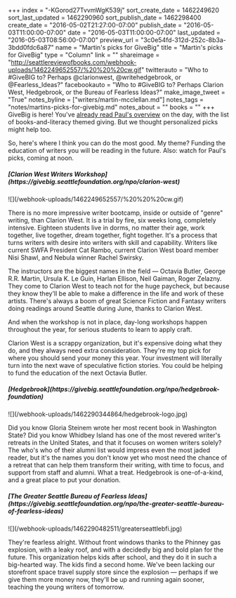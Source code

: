 +++
index = "-KGorod27TvvmWgK539j"
sort_create_date = 1462249620
sort_last_updated = 1462290960
sort_publish_date = 1462298400
create_date = "2016-05-02T21:27:00-07:00"
publish_date = "2016-05-03T11:00:00-07:00"
date = "2016-05-03T11:00:00-07:00"
last_updated = "2016-05-03T08:56:00-07:00"
preview_url = "3c0e54fd-312d-252c-8b3a-3bdd0fdc6a87"
name = "Martin's picks for GiveBig"
title = "Martin's picks for GiveBig"
type = "Column"
link = ""
shareimage = "http://seattlereviewofbooks.com/webhook-uploads/1462249652557/%20%20%20cw.gif"
twitterauto = "Who to #GiveBIG to? Perhaps @clarionwest, @writehedgebrook, or @Fearless_Ideas?"
facebookauto = "Who to #GiveBIG to? Perhaps Clarion West, Hedgebrook, or the Bureau of Fearless Ideas?"
make_image_tweet = "True"
notes_byline = ["writers/martin-mcclellan.md"]
notes_tags = "notes/martins-picks-for-givebig.md"
notes_about = ""
books = ""
+++
GiveBig is here! You've [already read Paul's overview](http://seattlereviewofbooks.com/notes/2016/05/03/if-you-can-givebig-today/) on the day, with the list of books-and-literacy themed giving. But we thought personalized picks might help too.

So, here's where I think you can do the most good. My theme? Funding the education of writers you will be reading in the future. Also: watch for Paul's picks, coming at noon.

<h5>[Clarion West Writers Workshop](https://givebig.seattlefoundation.org/npo/clarion-west)</h5>

<p class="image">![](/webhook-uploads/1462249652557/%20%20%20cw.gif)</p>
  
There is no more impressive writer bootcamp, inside or outside of "genre" writing, than Clarion West. It is a trial by fire, six weeks long, completely intensive. Eighteen students live in dorms, no matter their age, work together, live together, dream together, fight together. It's a process that turns writers with desire into writers with skill and capability. Writers like current SWFA President Cat Rambo, current Clarion West board member Nisi Shawl, and Nebula winner Rachel Swirsky.   
  
The instructors are the biggest names in the field &mdash; Octavia Butler, George R.R. Martin, Ursula K. Le Guin, Harlan Ellison, Neil Gaiman, Roger Zelazny. They come to Clarion West to teach not for the huge paycheck, but because they know they'll be able to make a difference in the life and work of these artists. There's always a boom of great Science Fiction and Fantasy writers doing readings around Seattle during June, thanks to Clarion West.

And when the workshop is not in place, day-long workshops happen throughout the year, for serious students to learn to apply craft. 

Clarion West is a scrappy organization, but it's expensive doing what they do, and they always need extra consideration. They're my top pick for where you should send your money this year. Your investment will literally turn into the next wave of speculative fiction stories. You could be helping to fund the education of the next Octavia Butler.

<h5>[Hedgebrook](https://givebig.seattlefoundation.org/npo/hedgebrook-foundation)</h5> 

<p class="image">![](/webhook-uploads/1462290344864/hedgebrook-logo.jpg)</p>
  
Did you know Gloria Steinem wrote her most recent book in Washington State? Did you know  Whidbey Island has one of the most revered writer's retreats in the United States, and that it focuses on women writers solely? The who's who of their alumni list would impress even the most jaded reader, but it's the names you don't know yet who most need the chance of a retreat that can help them transform their writing, with time to focus, and support from staff and alumni. What a treat. Hedgebrook is one-of-a-kind, and a great place to put your donation.

<h5>[The Greater Seattle Bureau of Fearless Ideas](https://givebig.seattlefoundation.org/npo/the-greater-seattle-bureau-of-fearless-ideas)</h5>

<p class="image">![](/webhook-uploads/1462290482511/greaterseattlebfi.jpg)</p>
  
They're fearless alright. Without front windows thanks to the Phinney gas explosion, with a leaky roof, and with a decidedly big and bold plan for the future. This organization helps kids after school, and they do it in such a big-hearted way. The kids find a second home. We've been lacking our storefront space travel supply store since the explosion &mdash; perhaps if we give them more money now, they'll be up and running again sooner, teaching the young writers of tomorrow. 
  
